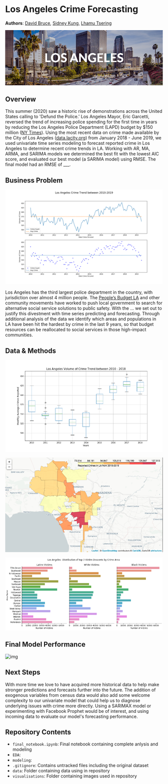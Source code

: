 # Los Angeles Crime Forecasting

**Authors**: [David Bruce](mailto:david.bruce14@gmail.com), [Sidney Kung](mailto:sidneyjkung@gmail.com), [Lhamu Tsering](mailto:boutlhamu@gmail.com)

![img](./visualizations/los-angeles-us-banner-dp-min.png)

## Overview
This summer (2020) saw a historic rise of demonstrations across the United States calling to 'Defund the Police.' Los Angeles Mayor, Eric Garcetti, reversed the trend of increasing police spending for the first time in years by reducing the Los Angeles Police Department (LAPD) budget by $150 million ([NY Times](https://www.nytimes.com/interactive/2020/06/12/upshot/cities-grew-safer-police-budgets-kept-growing.html)). Using the most recent data on crime made available by the City of Los Angeles ([data.lacity.org](https://data.lacity.org/Public-Safety/Crime-Data-from-2010-to-2019/63jg-8b9z)) from January 2018 - June 2019, we used univariate time series modeling to forecast reported crime in Los Angeles to determine recent crime trends in LA. Working with AR, MA, ARMA, and SARIMA models we determined the best fit with the lowest AIC score, and evaluated our best model (a SARIMA model) using RMSE. The final model had an RMSE of ___. 

## Business Problem
![img](./visualizations/Monthly%20Crime%20Trend%20lineplot%20and%20dotplot.png)

Los Angeles has the third largest police department in the country, with jurisdiction over almost 4 million people. The [People’s Budget LA](https://peoplesbudgetla.com/) and other community movements have worked to push local government to search for alternative social service solutions to public safety. With the ... we set out to justify this divestment with time series predicting and forecasting. Through additional analysis of the data we identify which areas and populations in LA have been hit the hardest by crime in the last 9 years, so that budget resources can be reallocated to social services in those high-impact communities.

## Data & Methods

![img](./visualizations/LA_Volume_of_Crime_Trend_boxplot.png)

![img](./visualizations/LA_crime_map.png)

![img](./visualizations/Distribution_of_victims_by_descent_and_area_name.png)

## Final Model Performance

![img](./visualizations/)

## Next Steps
With more time we love to have acquired more historical data to help make stronger predictions and forecasts further into the future. The addition of exogenous variables from census data would also add some welcome complexity to our univariate model that could help us to diagnose underlying issues with crime more directly. Using a SARIMAX model or experimenting with Facebook Prophet would be of interest, and using incoming data to evaluate our model's forecasting performance.


## Repository Contents
- `final_notebook.ipynb`: Final notebook containing complete anlysis and modeling
- `EDA`: 
- `modeling`: 
- `.gitignore`: Contains untracked files including the original dataset
- `data`: Folder containing data using in repository
- `visualisations`: Folder containing images used in repository
